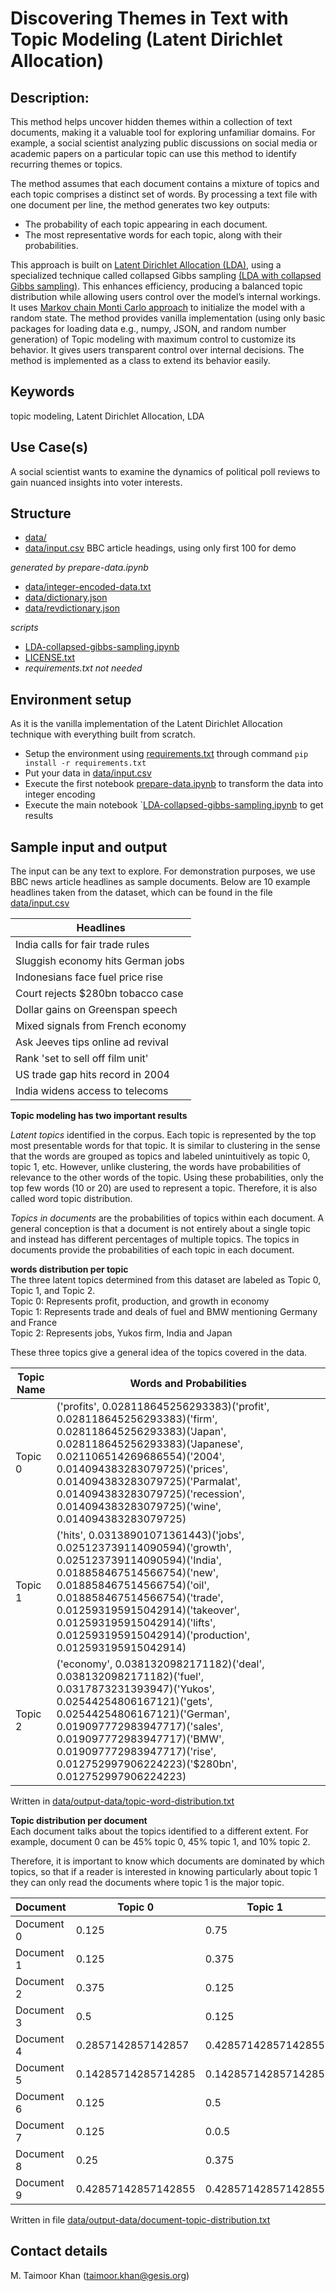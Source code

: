 
# Discovering Themes in Text with Topic Modeling (Latent Dirichlet Allocation)

## Description:

This method helps uncover hidden themes within a collection of text documents, making it a valuable tool for exploring unfamiliar domains. For example, a social scientist analyzing public discussions on social media or academic papers on a particular topic can use this method to identify recurring themes or topics.

The method assumes that each document contains a mixture of topics and each topic comprises a distinct set of words. By processing a text file with one document per line, the method generates two key outputs:

- The probability of each topic appearing in each document.
- The most representative words for each topic, along with their probabilities.

This approach is built on [Latent Dirichlet Allocation (LDA)](https://www.jmlr.org/papers/volume3/blei03a/blei03a.pdf?ref=http://githubhelp.com), using a specialized technique called collapsed Gibbs sampling [(LDA with collapsed Gibbs sampling)](https://www.cs.cmu.edu/~wcohen/10-605/papers/fastlda.pdf). This enhances efficiency, producing a balanced topic distribution while allowing users control over the model’s internal workings.
It uses [Markov chain Monti Carlo approach](https://en.wikipedia.org/wiki/Markov_chain_Monte_Carlo) to initialize the model with a random state. The method provides vanilla implementation (using only basic packages for loading data e.g., numpy, JSON, and random number generation) of Topic modeling with maximum control to customize its behavior. It gives users transparent control over internal decisions. The method is implemented as a class to extend its behavior easily. 

## Keywords
topic modeling, Latent Dirichlet Allocation, LDA

## Use Case(s)
A social scientist wants to examine the dynamics of political poll reviews to gain nuanced insights into voter interests.

## Structure
- [data/](https://github.com/taimoorkhan-nlp/latent_dirichlet_allocation/tree/master/data/)
- [data/input.csv](https://github.com/taimoorkhan-nlp/latent_dirichlet_allocation/blob/master/data/input.csv) BBC article headings, using only first 100 for demo

*generated by prepare-data.ipynb*
- [data/integer-encoded-data.txt](https://github.com/taimoorkhan-nlp/latent_dirichlet_allocation/blob/master/data/integer-encoded-data.txt)
- [data/dictionary.json](https://github.com/taimoorkhan-nlp/latent_dirichlet_allocation/blob/master/data/dictionary.json)
- [data/revdictionary.json](https://github.com/taimoorkhan-nlp/latent_dirichlet_allocation/blob/master/data/revdictionary.json)

*scripts*
- [LDA-collapsed-gibbs-sampling.ipynb](https://github.com/taimoorkhan-nlp/latent_dirichlet_allocation/blob/master/LDA-collapsed-gibbs-sampling.ipynb)
- [LICENSE.txt](https://github.com/taimoorkhan-nlp/latent_dirichlet_allocation/blob/master/LICENSE.txt)
- *requirements.txt not needed*
  
## Environment setup
As it is the vanilla implementation of the Latent Dirichlet Allocation technique with everything built from scratch. 
- Setup the environment using [requirements.txt](https://github.com/taimoorkhan-nlp/latent_dirichlet_allocation/blob/master/requirements.txt) through command `pip install -r requirements.txt`
- Put your data in [data/input.csv](https://github.com/taimoorkhan-nlp/latent_dirichlet_allocation/blob/master/data/input.csv)
- Execute the first notebook [prepare-data.ipynb](https://github.com/taimoorkhan-nlp/latent_dirichlet_allocation/blob/master/prepare-data.ipynb) to transform the data into integer encoding
- Execute the main notebook `[LDA-collapsed-gibbs-sampling.ipynb](https://github.com/taimoorkhan-nlp/latent_dirichlet_allocation/blob/master/LDA-collapsed-gibbs-sampling.ipynb) to get results 

## Sample input and output
The input can be any text to explore. For demonstration purposes, we use BBC news article headlines as sample documents. Below are 10 example headlines taken from the dataset, which can be found in the file [data/input.csv](https://github.com/taimoorkhan-nlp/latent_dirichlet_allocation/blob/master/data/input.csv)

| Headlines |
|--------------------------|
| India calls for fair trade rules|
|Sluggish economy hits German jobs|
|Indonesians face fuel price rise|
|Court rejects $280bn tobacco case|
|Dollar gains on Greenspan speech|
|Mixed signals from French economy|
|Ask Jeeves tips online ad revival|
|Rank 'set to sell off film unit'|
|US trade gap hits record in 2004|
|India widens access to telecoms|

**Topic modeling has two important results**

*Latent topics* identified in the corpus. Each topic is represented by the top most presentable words for that topic. It is similar to clustering in the sense that the words are grouped as topics and labeled unintuitively as topic 0, topic 1, etc. However, unlike clustering, the words have probabilities of relevance to the other words of the topic. Using these probabilities, only the top few words (10 or 20) are used to represent a topic. Therefore, it is also called word topic distribution.

*Topics in documents* are the probabilities of topics within each document. A general conception is that a document is not entirely about a single topic and instead has different percentages of multiple topics. The topics in documents provide the probabilities of each topic in each document.

**words distribution per topic** \
The three latent topics determined from this dataset are labeled as Topic 0, Topic 1, and Topic 2. \
Topic 0: Represents profit, production, and growth in economy \
Topic 1: Represents trade and deals of fuel and BMW mentioning Germany and France \
Topic 2: Represents jobs, Yukos firm, India and Japan 

These three topics give a general idea of the topics covered in the data.

| Topic Name | Words and Probabilities                                                                                   |
|------------|----------------------------------------------------------------------------------------------------------|
| Topic 0    | ('profits', 0.028118645256293383)('profit', 0.028118645256293383)('firm', 0.028118645256293383)('Japan', 0.028118645256293383)('Japanese', 0.021106514269686554)('2004', 0.014094383283079725)('prices', 0.014094383283079725)('Parmalat', 0.014094383283079725)('recession', 0.014094383283079725)('wine', 0.014094383283079725)                             |
| Topic 1    | ('hits', 0.03138901071361443)('jobs', 0.025123739114090594)('growth', 0.025123739114090594)('India', 0.018858467514566754)('new', 0.018858467514566754)('oil', 0.018858467514566754)('trade', 0.012593195915042914)('takeover', 0.012593195915042914)('lifts', 0.012593195915042914)('production', 0.012593195915042914)|
| Topic 2    | ('economy', 0.0381320982171182)('deal', 0.0381320982171182)('fuel', 0.0317873231393947)('Yukos', 0.02544254806167121)('gets', 0.02544254806167121)('German', 0.019097772983947717)('sales', 0.019097772983947717)('BMW', 0.019097772983947717)('rise', 0.012752997906224223)('$280bn', 0.012752997906224223)|

Written in [data/output-data/topic-word-distribution.txt](https://github.com/taimoorkhan-nlp/latent_dirichlet_allocation/blob/master/data/output-data/topic-word-distribution.txt)

**Topic distribution per document** \
Each document talks about the topics identified to a different extent. For example, document 0 can be 45% topic 0, 45% topic 1, and 10% topic 2.

Therefore, it is important to know which documents are dominated by which topics, so that if a reader is interested in knowing particularly about topic 1 they can only read the documents where topic 1 is the major topic.
 
| Document   | Topic 0                 | Topic 1                 | Topic 2             |
|------------|-------------------------|-------------------------|---------------------|
| Document 0 | 0.125                   | 0.75                    | 0.125               |
| Document 1 | 0.125                   | 0.375                   | 0.5                 |
| Document 2 | 0.375                   | 0.125                   | 0.5                 |
| Document 3 | 0.5                     | 0.125                   | 0.375               |
| Document 4 | 0.2857142857142857      | 0.42857142857142855     | 0.2857142857142857  |
| Document 5 | 0.14285714285714285     | 0.14285714285714285     | 0.7142857142857143  |
| Document 6 | 0.125                   | 0.5                     | 0.375               |
| Document 7 | 0.125                   | 0.0.5                   | 0.375               |
| Document 8 | 0.25                    | 0.375                   | 0.375               |
| Document 9 | 0.42857142857142855     | 0.42857142857142855     | 0.14285714285714285 |

Written in file [data/output-data/document-topic-distribution.txt](https://github.com/taimoorkhan-nlp/latent_dirichlet_allocation/blob/master/data/output-data/document-topic-distribution.txt)




## Contact details
M. Taimoor Khan (<a href="mailto:taimoor.khan@gesis.org">taimoor.khan@gesis.org</a>)
